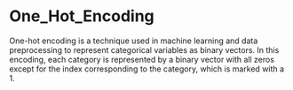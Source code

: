 # One_Hot_Encoding
One-hot encoding is a technique used in machine learning and data preprocessing to represent categorical variables as binary vectors.  In this encoding, each category is represented by a binary vector with all zeros except for the index corresponding to the category, which is marked with a 1.
